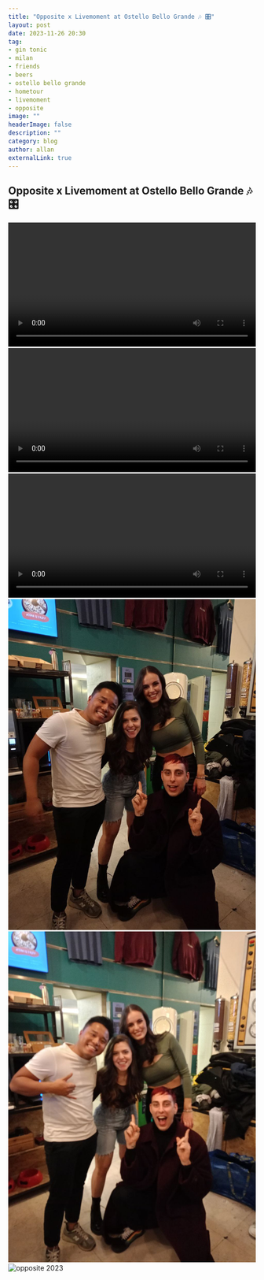 ```yaml
---
title: "Opposite x Livemoment at Ostello Bello Grande 🎶 🎛️"
layout: post
date: 2023-11-26 20:30
tag: 
- gin tonic
- milan
- friends
- beers
- ostello bello grande
- hometour
- livemoment
- opposite
image: ""
headerImage: false
description: ""
category: blog
author: allan
externalLink: true
---
```


## Opposite x Livemoment at Ostello Bello Grande 🎶 🎛️

<div>
    <video class="fullscreen fill" width="100%" autoplay loop controls >
    <source src="https://github.com/Allan-Nava/Allan-Nava.github.io/raw/master/assets/video/opposite1.MOV" type="video/mp4">
    </video>

</div>


<div>
    <video class="fullscreen fill" width="100%" autoplay loop controls mute autostart="false" >
    <source src="https://github.com/Allan-Nava/Allan-Nava.github.io/raw/master/assets/video/opposite2.MOV" type="video/mp4" mute >
    </video>

</div>

<div>
    <video class="fullscreen fill" width="100%" autoplay loop controls mute autostart="false" >
    <source src="https://github.com/Allan-Nava/Allan-Nava.github.io/raw/master/assets/video/opposite3.MOV" type="video/mp4" mute >
    </video>

</div>

<div>
    <img class="image" src="https://github.com/Allan-Nava/Allan-Nava.github.io/blob/master/assets/images/opposite-2023-11-26.jpg?raw=true" alt="opposite 2023" />

</div>


<div>
    <img class="image" src="https://github.com/Allan-Nava/Allan-Nava.github.io/blob/master/assets/images/opposite-1-2023-11-26.jpg?raw=true" alt="opposite 2023" />

<div>
    <img class="image" src="https://github.com/Allan-Nava/Allan-Nava.github.io/blob/master/assets/images/obg-2023-11-26?raw=true" alt="opposite 2023" />


</div>
